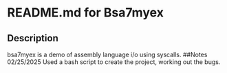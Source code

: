 # README.md for Bsa7myex
## Description
bsa7myex is a demo of assembly language i/o using syscalls.
##Notes
02/25/2025 Used a bash script to create the project, working out the bugs.
